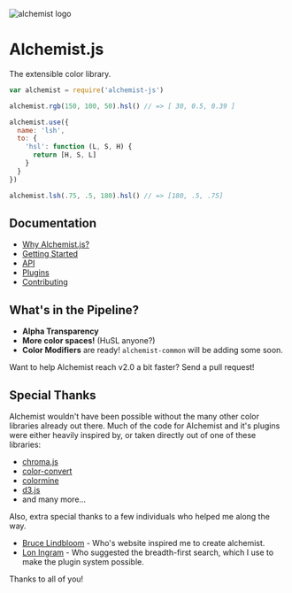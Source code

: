![alchemist logo](https://public-webdesserts.hashbase.io/projects/alchemist/alchemist.svg)

Alchemist.js
============
The extensible color library.

```js
var alchemist = require('alchemist-js')

alchemist.rgb(150, 100, 50).hsl() // => [ 30, 0.5, 0.39 ]

alchemist.use({
  name: 'lsh',
  to: {
    'hsl': function (L, S, H) {
      return [H, S, L]
    }
  }
})

alchemist.lsh(.75, .5, 180).hsl() // => [180, .5, .75]
```

Documentation
-------------

- [Why Alchemist.js?](/doc/mission.md)
- [Getting Started](/doc/getting-started.md)
- [API](/doc/api.md)
- [Plugins](/doc/plugins.md)
- [Contributing](/Contributing.md)

What's in the Pipeline?
-----------------------

- **Alpha Transparency**
- **More color spaces!** (HuSL anyone?)
- **Color Modifiers** are ready! `alchemist-common` will be adding some soon.

Want to help Alchemist reach v2.0 a bit faster? Send a pull request!

Special Thanks
--------------

Alchemist wouldn't have been possible without the many other color libraries
already out there. Much of the code for Alchemist and it's plugins were either
heavily inspired by, or taken directly out of one of these libraries:

- [chroma.js](https://github.com/gka/chroma.js)
- [color-convert](https://github.com/harthur/color-convert)
- [colormine](https://github.com/colormine/colormine)
- [d3.js](https://github.com/mbostock/d3/wiki/Colors)
- and many more...

Also, extra special thanks to a few individuals who helped me along the way.

- [Bruce Lindbloom](http://www.brucelindbloom.com/) - Who's website inspired me to create alchemist.
- [Lon Ingram](https://twitter.com/lawnsea) - Who suggested the breadth-first search, which I use to make the plugin system possible.

Thanks to all of you!
